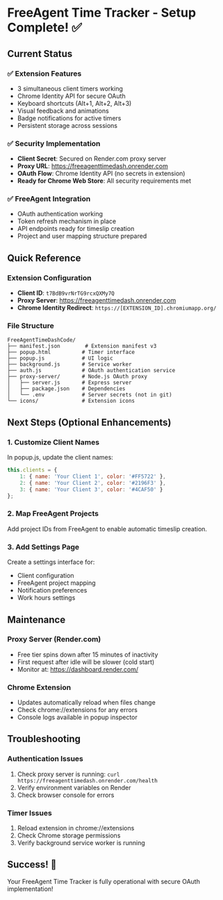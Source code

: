 # FreeAgent Time Tracker - Setup Complete! ✅

## Current Status

### ✅ Extension Features
- 3 simultaneous client timers working
- Chrome Identity API for secure OAuth
- Keyboard shortcuts (Alt+1, Alt+2, Alt+3)
- Visual feedback and animations
- Badge notifications for active timers
- Persistent storage across sessions

### ✅ Security Implementation
- **Client Secret**: Secured on Render.com proxy server
- **Proxy URL**: https://freeagenttimedash.onrender.com
- **OAuth Flow**: Chrome Identity API (no secrets in extension)
- **Ready for Chrome Web Store**: All security requirements met

### ✅ FreeAgent Integration
- OAuth authentication working
- Token refresh mechanism in place
- API endpoints ready for timeslip creation
- Project and user mapping structure prepared

## Quick Reference

### Extension Configuration
- **Client ID**: `t7BdB9vrNrTG9rcxQXMy7Q`
- **Proxy Server**: https://freeagenttimedash.onrender.com
- **Chrome Identity Redirect**: `https://[EXTENSION_ID].chromiumapp.org/`

### File Structure
```
FreeAgentTimeDashCode/
├── manifest.json        # Extension manifest v3
├── popup.html          # Timer interface
├── popup.js            # UI logic
├── background.js       # Service worker
├── auth.js             # OAuth authentication service
├── proxy-server/       # Node.js OAuth proxy
│   ├── server.js       # Express server
│   ├── package.json    # Dependencies
│   └── .env            # Server secrets (not in git)
└── icons/              # Extension icons
```

## Next Steps (Optional Enhancements)

### 1. Customize Client Names
In popup.js, update the client names:
```javascript
this.clients = {
    1: { name: 'Your Client 1', color: '#FF5722' },
    2: { name: 'Your Client 2', color: '#2196F3' },
    3: { name: 'Your Client 3', color: '#4CAF50' }
};
```

### 2. Map FreeAgent Projects
Add project IDs from FreeAgent to enable automatic timeslip creation.

### 3. Add Settings Page
Create a settings interface for:
- Client configuration
- FreeAgent project mapping
- Notification preferences
- Work hours settings

## Maintenance

### Proxy Server (Render.com)
- Free tier spins down after 15 minutes of inactivity
- First request after idle will be slower (cold start)
- Monitor at: https://dashboard.render.com/

### Chrome Extension
- Updates automatically reload when files change
- Check chrome://extensions for any errors
- Console logs available in popup inspector

## Troubleshooting

### Authentication Issues
1. Check proxy server is running: `curl https://freeagenttimedash.onrender.com/health`
2. Verify environment variables on Render
3. Check browser console for errors

### Timer Issues
1. Reload extension in chrome://extensions
2. Check Chrome storage permissions
3. Verify background service worker is running

## Success! 🎉
Your FreeAgent Time Tracker is fully operational with secure OAuth implementation!